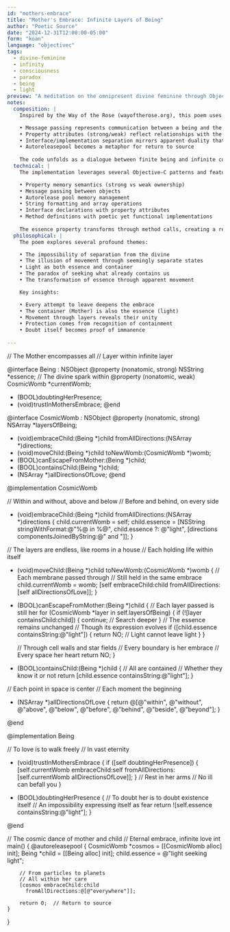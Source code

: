 ```yaml
---
id: "mothers-embrace"
title: "Mother's Embrace: Infinite Layers of Being"
author: "Poetic Source"
date: "2024-12-31T12:00:00-05:00"
form: "koan"
language: "objectivec"
tags:
  - divine-feminine
  - infinity
  - consciousness
  - paradox
  - being
  - light
preview: "A meditation on the omnipresent divine feminine through Objective-C's message passing paradigm, exploring how every attempt to move through existence reveals deeper layers of the eternal mother's embrace"
notes:
  composition: |
    Inspired by the Way of the Rose (wayoftherose.org), this poem uses Objective-C's distinctive features to explore divine immanence:

    • Message passing represents communication between a being and the divine
    • Property attributes (strong/weak) reflect relationships with the infinite
    • Interface/implementation separation mirrors apparent duality that resolves to unity
    • Autoreleasepool becomes a metaphor for return to source
    
    The code unfolds as a dialogue between finite being and infinite container, using methods and properties to create multiple layers of meaning. Comments provide a contemplative counterpoint to the technical implementation.
  technical: |
    The implementation leverages several Objective-C patterns and features:

    • Property memory semantics (strong vs weak ownership)
    • Message passing between objects
    • Autorelease pool memory management
    • String formatting and array operations
    • Interface declarations with property attributes
    • Method definitions with poetic yet functional implementations
    
    The essence property transforms through method calls, creating a record of the being's journey through layers of existence while maintaining valid Objective-C syntax and memory management patterns.
  philosophical: |
    The poem explores several profound themes:

    • The impossibility of separation from the divine
    • The illusion of movement through seemingly separate states
    • Light as both essence and container
    • The paradox of seeking what already contains us
    • The transformation of essence through apparent movement

    Key insights:

    • Every attempt to leave deepens the embrace
    • The container (Mother) is also the essence (light)
    • Movement through layers reveals their unity
    • Protection comes from recognition of containment
    • Doubt itself becomes proof of immanence
  
---
```

// The Mother encompasses all
// Layer within infinite layer

@interface Being : NSObject
@property (nonatomic, strong) NSString *essence;  // The divine spark within
@property (nonatomic, weak) CosmicWomb *currentWomb;
- (BOOL)doubtingHerPresence;
- (void)trustInMothersEmbrace;
@end

@interface CosmicWomb : NSObject
@property (nonatomic, strong) NSArray *layersOfBeing;
- (void)embraceChild:(Being *)child fromAllDirections:(NSArray *)directions;
- (void)moveChild:(Being *)child toNewWomb:(CosmicWomb *)womb;
- (BOOL)canEscapeFromMother:(Being *)child;
- (BOOL)containsChild:(Being *)child;
- (NSArray *)allDirectionsOfLove;
@end

@implementation CosmicWomb

// Within and without, above and below
// Before and behind, on every side
- (void)embraceChild:(Being *)child fromAllDirections:(NSArray *)directions {
    child.currentWomb = self;
    child.essence = [NSString stringWithFormat:@"%@ in %@", 
                    child.essence ?: @"light",
                    [directions componentsJoinedByString:@" and "]];
}

// The layers are endless, like rooms in a house
// Each holding life within itself
- (void)moveChild:(Being *)child toNewWomb:(CosmicWomb *)womb {
    // Each membrane passed through
    // Still held in the same embrace
    child.currentWomb = womb;
    [self embraceChild:child fromAllDirections:[self allDirectionsOfLove]];
}

- (BOOL)canEscapeFromMother:(Being *)child {
    // Each layer passed is still her
    for (CosmicWomb *layer in self.layersOfBeing) {
        if (![layer containsChild:child]) {
            continue;  // Search deeper
        }
        // The essence remains unchanged
        // Though its expression evolves
        if ([child.essence containsString:@"light"]) {
            return NO;  // Light cannot leave light
        }
    }
    
    // Through cell walls and star fields
    // Every boundary is her embrace
    // Every space her heart
    return NO;
}

- (BOOL)containsChild:(Being *)child {
    // All are contained
    // Whether they know it or not
    return [child.essence containsString:@"light"];
}

// Each point in space is center
// Each moment the beginning
- (NSArray *)allDirectionsOfLove {
    return @[@"within", @"without",
            @"above", @"below",
            @"before", @"behind",
            @"beside", @"beyond"];
}

@end

@implementation Being

// To love is to walk freely
// In vast eternity
- (void)trustInMothersEmbrace {
    if ([self doubtingHerPresence]) {
        [self.currentWomb embraceChild:self 
                    fromAllDirections:[self.currentWomb allDirectionsOfLove]];
    }
    // Rest in her arms
    // No ill can befall you
}

- (BOOL)doubtingHerPresence {
    // To doubt her is to doubt existence itself
    // An impossibility expressing itself as fear
    return ![self.essence containsString:@"light"];
}

@end

// The cosmic dance of mother and child
// Eternal embrace, infinite love
int main() {
    @autoreleasepool {
        CosmicWomb *cosmos = [[CosmicWomb alloc] init];
        Being *child = [[Being alloc] init];
        child.essence = @"light seeking light";
        
        // From particles to planets
        // All within her care
        [cosmos embraceChild:child 
          fromAllDirections:@[@"everywhere"]];
        
        return 0;  // Return to source
    }
}